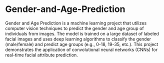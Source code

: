 # Gender-and-Age-Prediction
Gender and Age Prediction is a machine learning project that utilizes computer vision techniques to predict the gender and age group of individuals from images. The model is trained on a large dataset of labeled facial images and uses deep learning algorithms to classify the gender (male/female) and predict age groups (e.g., 0-18, 19-35, etc.). This project demonstrates the application of convolutional neural networks (CNNs) for real-time facial attribute prediction.
